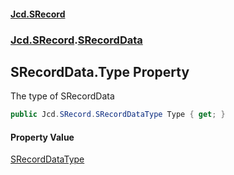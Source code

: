 #### [Jcd.SRecord](index.md 'index')
### [Jcd.SRecord](Jcd.SRecord.md 'Jcd.SRecord').[SRecordData](Jcd.SRecord.SRecordData.md 'Jcd.SRecord.SRecordData')

## SRecordData.Type Property

The type of SRecordData

```csharp
public Jcd.SRecord.SRecordDataType Type { get; }
```

#### Property Value
[SRecordDataType](Jcd.SRecord.SRecordDataType.md 'Jcd.SRecord.SRecordDataType')